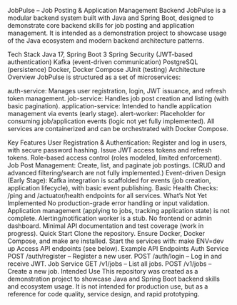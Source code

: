 JobPulse – Job Posting & Application Management Backend
JobPulse is a modular backend system built with Java and Spring Boot, designed to demonstrate core backend skills for job posting and application management. It is intended as a demonstration project to showcase usage of the Java ecosystem and modern backend architecture patterns.

Tech Stack
Java 17, Spring Boot 3
Spring Security (JWT-based authentication)
Kafka (event-driven communication)
PostgreSQL (persistence)
Docker, Docker Compose
JUnit (testing)
Architecture Overview
JobPulse is structured as a set of microservices:

auth-service: Manages user registration, login, JWT issuance, and refresh token management.
job-service: Handles job post creation and listing (with basic pagination).
application-service: Intended to handle application management via events (early stage).
alert-worker: Placeholder for consuming job/application events (logic not yet fully implemented).
All services are containerized and can be orchestrated with Docker Compose.

Key Features
User Registration & Authentication:
Register and log in users, with secure password hashing.
Issue JWT access tokens and refresh tokens.
Role-based access control (roles modeled, limited enforcement).
Job Post Management:
Create, list, and paginate job postings.
(CRUD and advanced filtering/search are not fully implemented.)
Event-driven Design (Early Stage):
Kafka integration is scaffolded for events (job creation, application lifecycle), with basic event publishing.
Basic Health Checks:
/ping and /actuator/health endpoints for all services.
What’s Not Yet Implemented
No production-grade error handling or input validation.
Application management (applying to jobs, tracking application state) is not complete.
Alerting/notification worker is a stub.
No frontend or admin dashboard.
Minimal API documentation and test coverage (work in progress).
Quick Start
Clone the repository.
Ensure Docker, Docker Compose, and make are installed.
Start the services with:
make ENV=dev up
Access API endpoints (see below).
Example API Endpoints
Auth Service
POST /auth/register – Register a new user.
POST /auth/login – Log in and receive JWT.
Job Service
GET /v1/jobs – List all jobs.
POST /v1/jobs – Create a new job.
Intended Use
This repository was created as a demonstration project to showcase Java and Spring Boot backend skills and ecosystem usage. It is not intended for production use, but as a reference for code quality, service design, and rapid prototyping.